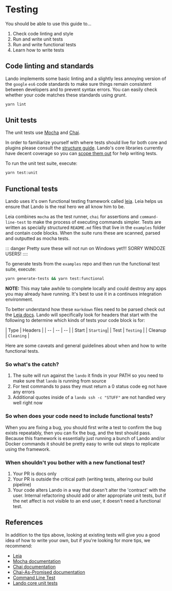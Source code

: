 # Testing

You should be able to use this guide to...

1.  Check code linting and style
2.  Run and write unit tests
3.  Run and write functional tests
4.  Learn how to write tests

## Code linting and standards

Lando implements some basic linting and a slightly less annoying version of the `google` `es6` code standards to make sure things remain consistent between developers and to prevent syntax errors. You can easily check whether your code matches these standards using grunt.

```bash
yarn lint
```

## Unit tests

The unit tests use [Mocha](https://mochajs.org/) and [Chai](http://chaijs.com/).

In order to familiarize yourself with where tests should live for both core and plugins please consult the [structure guide](./structure.md). Lando's core libraries currently have decent coverage so you can [scope them out](https://github.com/lando/lando/tree/master/test/unit) for help writing tests.

To run the unit test suite, execute:

```bash
yarn test:unit
```

## Functional tests

Lando uses it's own functional testing framework called [leia](https://github.com/lando/leia). Leia helps us ensure that Lando is the real hero we all know him to be.

Leia combines `mocha` as the test runner, `chai` for assertions and `command-line-test` to make the process of executing commands simpler. Tests are written as specially structured `README.md` files that live in the `examples` folder and contain code blocks. When the suite runs these are scanned, parsed and outputted as mocha tests.

::: danger Pretty sure these will not run on Windows yet!!!
SORRY WINDOZE USERS!
::::

To generate tests from the `examples` repo and then run the functional test suite, execute:

```bash
yarn generate-tests && yarn test:functional
```

**NOTE:** This may take awhile to complete locally and could destroy any apps you may already have running. It's best to use it in a continuos integration environment.

To better understand how these `markdown` files need to be parsed check out the [Leia docs](https://github.com/lando/leia). Lando will specifically look for headers that start with the following to determine which kinds of tests your code block is for:

| Type | Headers |
| -- | -- | -- |
| Start | `Starting`|
| Test | `Testing` |
| Cleanup | `Cleaning` |

Here are some caveats and general guidelines about when and how to write functional tests.

### So what's the catch?

1. The suite will run against the `lando` it finds in your PATH so you need to make sure that `lando` is running from source
2. For test commands to pass they must return a 0 status code eg not have any errors
3. Additional quotes inside of a `lando ssh -c "STUFF"` are not handled very well right now

### So when does your code need to include functional tests?

When you are fixing a bug, you should first write a test to confirm the bug exists repeatably, then you can fix the bug, and the test should pass. Because this framework is essentially just running a bunch of Lando and/or Docker commands it should be pretty easy to write out steps to replicate using the framework.

### When shouldn't you bother with a new functional test?

1. Your PR is docs only
2. Your PR is outside the critical path (writing tests, altering our build pipeline)
3. Your code alters Lando in a way that doesn't alter the 'contract' with the user. Internal refactoring should add or alter appropriate unit tests, but if the net affect is not visible to an end user, it doesn't need a functional test.

## References

In addition to the tips above, looking at existing tests will give you a good idea of how to write your own, but if you're looking for more tips, we recommend:

*	[Leia](https://github.com/lando/leia)
*   [Mocha documentation](http://mochajs.org/)
*   [Chai documentation](http://chaijs.com/)
*   [Chai-As-Promised documentation](http://chaijs.com/plugins/chai-as-promised/)
*	[Command Line Test](https://github.com/macacajs/command-line-test)
*   [Lando core unit tests](https://github.com/lando/lando/tree/master/test)

